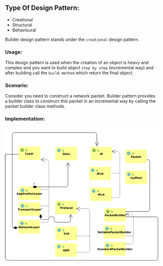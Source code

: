 ## Type Of Design Pattern:

* Creational
* Structural
* Behavioural

Builder design pattern stands under the `creational` design pattern.

### Usage:

This design pattern is used when the creation of an object is heavy and complex and you want to build object `step by step` (incremental way) and after building call the  `build method` which return the final object.

### Scenario:

Consider you need to construct a network packet. Builder pattern provides a builder class to construct this packet in an incremental way by calling the packet builder class methods.

### Implementation:

![alt text](https://github.com/farhanghouri/Design-Patterns/blob/main/BuilderDP/builder.png)
